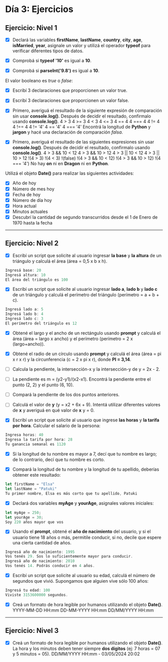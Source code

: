 # **Día 3: Ejercicios**

## **Ejercicio: Nivel 1**

- [x] Declará las variables **firstName**, **lastName**, **country**, **city**, **age**, **isMarried**, **year**, asignale un valor y utilizá el operador **typeof** para verificar diferentes tipos de datos.

- [x] Comprobá si **typeof '10'** es igual a **10**.

- [x] Comprobá si **parseInt('9.8')** es igual a **10**.

El valor booleano es _true_ o _false_:

- [x] Escribí 3 declaraciones que proporcionen un valor true.
- [x] Escribí 3 declaraciones que proporcionen un valor false.

- [x] Primero, averiguá el resultado de la siguiente expresión de comparación sin usar **console.log()**. Después de decidir el resultado, confirmalo usando **console.log()**.
      4 > 3
      4 >= 3
      4 < 3
      4 <= 3
      4 == 4
      4 === 4
      4 != 4
      4 !== 4
      4 != '4'
      4 == '4'
      4 === '4'
      Encontrá la longitud de **Python** y **jargon** y hacé una declaración de comparación _falsa_.

- [x] Primero, averiguá el resultado de las siguientes expresiones sin usar **console.log()**. Después de decidir el resultado, confirmalo usando **console.log()**.
      4 > 3 && 10 < 12
      4 > 3 && 10 > 12
      4 > 3 || 10 < 12
      4 > 3 || 10 > 12
      !(4 > 3)
      !(4 < 3)
      !(false)
      !(4 > 3 && 10 < 12)
      !(4 > 3 && 10 > 12)
      !(4 === '4')
      No hay **on** ni en **Dragon** ni en **Python**.

Utilizá el objeto **Date()** para realizar las siguientes actividades:

- [x] Año de hoy
- [x] Número de mes hoy
- [x] Fecha de hoy
- [x] Número de día hoy
- [x] Hora actual
- [x] Minutos actuales
- [x] Descubrí la cantidad de segundo transcurridos desde el 1 de Enero de 1970 hasta la fecha

---

## **Ejercicio: Nivel 2**

- [x] Escribí un script que solicite al usuario ingresar **la base** y **la altura** de un triángulo y calculá el área (área = 0,5 x b x h).

```javascript
Ingresá base: 20
Ingresá altura: 10
El área del triángulo es 100
```

- [x] Escribí un script que solicite al usuario ingresar **lado a**, **lado b** y **lado c** de un triángulo y calculá el perímetro del triángulo (perímetro = a + b + c).

```javascript
Ingresá lado a: 5
Ingresá lado b: 4
Ingresá lado c: 3
El perímetro del triángulo es 12
```

- [x] Obtené el largo y el ancho de un rectángulo usando **prompt** y calculá el área (área = largo x ancho) y el perímetro (perímetro = 2 x (largo+ancho)).

- [x] Obtené el radio de un círculo usando **prompt** y calculá el área (área = pi x r x r) y la circunferencia (c = 2 x pi x r), donde **PI = 3,14**.

- [ ] Calcula la pendiente, la intersección-x y la intersección-y de y = 2x - 2.

- [ ] La pendiente es m = (y2-y1)/(x2-x1). Encontrá la pendiente entre el punto (2, 2) y el punto (6, 10).

- [ ] Compará la pendiente de los dos puntos anteriores.

- [ ] Calculá el valor de **y** (y = x2 + 6x + 9). Intentá utilizar diferentes valores de **x** y averiguá en qué valor de **x** y = 0.

- [x] Escribí un script que solicite al usuario que ingrese **las horas** y **la tarifa por hora**. Calcular el salario de la persona:

```javascript
Ingresa horas: 40
Ingresa la tarifa por hora: 28
Tu ganancia semanal es 1120
```

- [x] Si la longitud de tu nombre es mayor a 7, decí que tu nombre es largo; de lo contrario, decí que tu nombre es corto.

- [x] Compará la longitud de tu nombre y la longitud de tu apellido, deberías obtener este resultado:

```javascript
let firstName = "Elsa"
let lastName = "Patuki"
Tu primer nombre, Elsa es más corto que tu apellido, Patuki
```

- [x] Declará dos variables **myAge** y **yourAge**, asignales valores iniciales:

```javascript
let myAge = 250;
let yourAge = 30;
Soy 220 años mayor que vos
```

- [x] Usando el **prompt**, obtené el **año de nacimiento** del usuario, y si el usuario tiene 18 años o más, permitile conducir, si no, decile que espere una cierta cantidad de años.

```javascript
Ingresá año de nacimiento: 1995
Vos tenés 29. Sos lo suficientemente mayor para conducir.
Ingresá año de nacimiento: 2010
Vos tenés 14. Podrás conducir en 4 años.
```

- [x] Escribí un script que solicite al usuario su edad, calculá el número de segundos que vivió. Supongamos que alguien vive sólo 100 años:

```javascript
Ingresá tu edad: 100
Viviste 3153600000 segundos.
```

- [x] Creá un formato de hora legible por humanos utilizando el objeto **Date()**.
      YYYY-MM-DD HH:mm
      DD-MM-YYYY HH:mm
      DD/MM/YYYY HH:mm

---

## **Ejercicio: Nivel 3**

- [x] Creá un formato de hora legible por humanos utilizando el objeto **Date()**. La hora y los minutos deben tener siempre **dos dígitos** (ej: 7 horas = 07 y 5 minutos = 05).
      DD/MM/YYYY HH:mm - 03/05/2024 20:02
